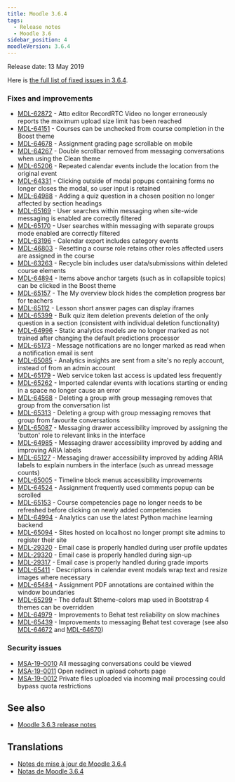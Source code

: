 ```yaml
---
title: Moodle 3.6.4
tags:
  - Release notes
  - Moodle 3.6
sidebar_position: 4
moodleVersion: 3.6.4
---
```

Release date: 13 May 2019

Here is [the full list of fixed issues in 3.6.4](https://tracker.moodle.org/secure/IssueNavigator!executeAdvanced.jspa?jqlQuery=project+%3D+mdl+AND+resolution+%3D+fixed+AND+fixVersion+in+%28%223.6.4%22%29+ORDER+BY+priority+DESC&runQuery=true&clear=true).

### Fixes and improvements

- [MDL-62872](https://tracker.moodle.org/browse/MDL-62872) - Atto editor RecordRTC Video no longer erroneously reports the maximum upload size limit has been reached
- [MDL-64151](https://tracker.moodle.org/browse/MDL-64151) - Courses can be unchecked from course completion in the Boost theme
- [MDL-64678](https://tracker.moodle.org/browse/MDL-64678) - Assignment grading page scrollable on mobile
- [MDL-64267](https://tracker.moodle.org/browse/MDL-64267) - Double scrollbar removed from messaging conversations when using the Clean theme
- [MDL-65206](https://tracker.moodle.org/browse/MDL-65206) - Repeated calendar events include the location from the original event
- [MDL-64331](https://tracker.moodle.org/browse/MDL-64331) - Clicking outside of modal popups containing forms no longer closes the modal, so user input is retained
- [MDL-64988](https://tracker.moodle.org/browse/MDL-64988) - Adding a quiz question in a chosen position no longer affected by section headings
- [MDL-65169](https://tracker.moodle.org/browse/MDL-65169) - User searches within messaging when site-wide messaging is enabled are correctly filtered
- [MDL-65170](https://tracker.moodle.org/browse/MDL-65170) - User searches within messaging with separate groups mode enabled are correctly filtered
- [MDL-63196](https://tracker.moodle.org/browse/MDL-63196) - Calendar export includes category events
- [MDL-46803](https://tracker.moodle.org/browse/MDL-46803) - Resetting a course role retains other roles affected users are assigned in the course
- [MDL-63263](https://tracker.moodle.org/browse/MDL-63263) - Recycle bin includes user data/submissions within deleted course elements
- [MDL-64894](https://tracker.moodle.org/browse/MDL-64894) - Items above anchor targets (such as in collapsible topics) can be clicked in the Boost theme
- [MDL-65157](https://tracker.moodle.org/browse/MDL-65157) - The My overview block hides the completion progress bar for teachers
- [MDL-65112](https://tracker.moodle.org/browse/MDL-65112) - Lesson short answer pages can display iframes
- [MDL-65399](https://tracker.moodle.org/browse/MDL-65399) - Bulk quiz item deletion prevents deletion of the only question in a section (consistent with individual deletion functionality)
- [MDL-64996](https://tracker.moodle.org/browse/MDL-64996) - Static analytics models are no longer marked as not trained after changing the default predictions processor
- [MDL-65173](https://tracker.moodle.org/browse/MDL-65173) - Message notifications are no longer marked as read when a notification email is sent
- [MDL-65085](https://tracker.moodle.org/browse/MDL-65085) - Analytics insights are sent from a site's no reply account, instead of from an admin account
- [MDL-65179](https://tracker.moodle.org/browse/MDL-65179) - Web service token last access is updated less frequently
- [MDL-65262](https://tracker.moodle.org/browse/MDL-65262) - Imported calendar events with locations starting or ending in a space no longer cause an error
- [MDL-64568](https://tracker.moodle.org/browse/MDL-64568) - Deleting a group with group messaging removes that group from the conversation list
- [MDL-65313](https://tracker.moodle.org/browse/MDL-65313) - Deleting a group with group messaging removes that group from favourite conversations
- [MDL-65087](https://tracker.moodle.org/browse/MDL-65087) - Messaging drawer accessibility improved by assigning the 'button' role to relevant links in the interface
- [MDL-64985](https://tracker.moodle.org/browse/MDL-64985) - Messaging drawer accessibility improved by adding and improving ARIA labels
- [MDL-65127](https://tracker.moodle.org/browse/MDL-65127) - Messaging drawer accessibility improved by adding ARIA labels to explain numbers in the interface (such as unread message counts)
- [MDL-65005](https://tracker.moodle.org/browse/MDL-65005) - Timeline block menus accessibility improvements
- [MDL-64524](https://tracker.moodle.org/browse/MDL-64524) - Assignment frequently used comments popup can be scrolled
- [MDL-65153](https://tracker.moodle.org/browse/MDL-65153) - Course competencies page no longer needs to be refreshed before clicking on newly added competencies
- [MDL-64994](https://tracker.moodle.org/browse/MDL-64994) - Analytics can use the latest Python machine learning backend
- [MDL-65094](https://tracker.moodle.org/browse/MDL-65094) - Sites hosted on localhost no longer prompt site admins to register their site
- [MDL-29320](https://tracker.moodle.org/browse/MDL-29320) - Email case is properly handled during user profile updates
- [MDL-29320](https://tracker.moodle.org/browse/MDL-29320) - Email case is properly handled during sign-up
- [MDL-29317](https://tracker.moodle.org/browse/MDL-29317) - Email case is properly handled during grade imports
- [MDL-65411](https://tracker.moodle.org/browse/MDL-65411) - Descriptions in calendar event modals wrap text and resize images where necessary
- [MDL-65484](https://tracker.moodle.org/browse/MDL-65484) - Assignment PDF annotations are contained within the window boundaries
- [MDL-65299](https://tracker.moodle.org/browse/MDL-65299) - The default $theme-colors map used in Bootstrap 4 themes can be overridden
- [MDL-64979](https://tracker.moodle.org/browse/MDL-64979) - Improvements to Behat test reliability on slow machines
- [MDL-65439](https://tracker.moodle.org/browse/MDL-65439) - Improvements to messaging Behat test coverage (see also [MDL-64672](https://tracker.moodle.org/browse/MDL-64672) and [MDL-64670](https://tracker.moodle.org/browse/MDL-64670))

### Security issues

- [MSA-19-0010](https://moodle.org/mod/forum/discuss.php?d=386521) All messaging conversations could be viewed
- [MSA-19-0011](https://moodle.org/mod/forum/discuss.php?d=386523) Open redirect in upload cohorts page
- [MSA-19-0012](https://moodle.org/mod/forum/discuss.php?d=386524) Private files uploaded via incoming mail processing could bypass quota restrictions

## See also

- [Moodle 3.6.3 release notes](/general/releases/3.6/3.6.3)

## Translations

- [Notes de mise à jour de Moodle 3.6.4](https://docs.moodle.org/fr/Notes_de_mise_à_jour_de_Moodle_3.6.4)
- [Notas de Moodle 3.6.4](https://docs.moodle.org/es/Notas_de_Moodle_3.6.4)
